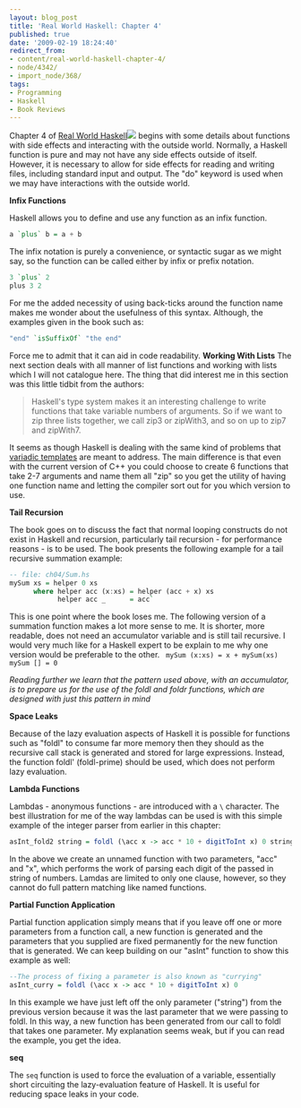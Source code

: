 ```yaml
---
layout: blog_post
title: 'Real World Haskell: Chapter 4'
published: true
date: '2009-02-19 18:24:40'
redirect_from:
- content/real-world-haskell-chapter-4/
- node/4342/
- import_node/368/
tags:
- Programming
- Haskell
- Book Reviews
---
```


Chapter 4 of [Real World Haskell](http://www.amazon.com/gp/product/0596514980?ie=UTF8&tag=empcra-20&linkCode=as2&camp=1789&creative=390957&creativeASIN=0596514980)![](http://www.assoc-amazon.com/e/ir?t=empcra-20&l=as2&o=1&a=0596514980) begins with some details about functions with side effects and interacting with the outside world. Normally, a Haskell function is pure and may not have any side effects outside of itself. However, it is necessary to allow for side effects for reading and writing files, including standard input and output. The "do" keyword is used when we may have interactions with the outside world. 

**Infix Functions**

Haskell allows you to define and use any function as an infix function. 

```haskell
a `plus` b = a + b
```

The infix notation is purely a convenience, or syntactic sugar as we might say, so the function can be called either by infix or prefix notation. 

```haskell
3 `plus` 2 
plus 3 2
```

For me the added necessity of using back-ticks around the function name makes me wonder about the usefulness of this syntax. Although, the examples given in the book such as: 

```haskell
"end" `isSuffixOf` "the end"
```

Force me to admit that it can aid in code readability. **Working With Lists** The next section deals with all manner of list functions and working with lists which I will not catalogue here. The thing that did interest me in this section was this little tidbit from the authors:

> Haskell's type system makes it an interesting challenge to write functions that take variable numbers of arguments. So if we want to zip three lists together, we call zip3 or zipWith3, and so on up to zip7 and zipWith7.

It seems as though Haskell is dealing with the same kind of problems that [variadic templates](http://en.wikipedia.org/wiki/C%2B%2B0x#Variadic_templates) are meant to address. The main difference is that even with the current version of C++ you could choose to create 6 functions that take 2-7 arguments and name them all "zip" so you get the utility of having one function name and letting the compiler sort out for you which version to use. 

**Tail Recursion**

The book goes on to discuss the fact that normal looping constructs do not exist in Haskell and recursion, particularly tail recursion - for performance reasons - is to be used. The book presents the following example for a tail recursive summation example: 

```haskell
-- file: ch04/Sum.hs 
mySum xs = helper 0 xs     
      where helper acc (x:xs) = helper (acc + x) xs           
            helper acc _      = acc`
```

This is one point where the book loses me. The following version of a summation function makes a lot more sense to me. It is shorter, more readable, does not need an accumulator variable and is still tail recursive. I would very much like for a Haskell expert to be explain to me why one version would be preferable to the other. ` mySum (x:xs) = x + mySum(xs) mySum [] = 0`

*Reading further we learn that the pattern used above, with an accumulator, is to prepare us for the use of the foldl and foldr functions, which are designed with just this pattern in mind*

**Space Leaks**

Because of the lazy evaluation aspects of Haskell it is possible for functions such as "foldl" to consume far more memory then they should as the recursive call stack is generated and stored for large expressions. Instead, the function foldl' (foldl-prime) should be used, which does not perform lazy evaluation. 

**Lambda Functions**

Lambdas - anonymous functions - are introduced with a `\` character. The best illustration for me of the way lambdas can be used is with this simple example of the integer parser from earlier in this chapter: 

```haskell
asInt_fold2 string = foldl (\acc x -> acc * 10 + digitToInt x) 0 string
```

In the above we create an unnamed function with two parameters, "acc" and "x", which performs the work of parsing each digit of the passed in string of numbers. Lamdas are limited to only one clause, however, so they cannot do full pattern matching like named functions.

**Partial Function Application**

Partial function application simply means that if you leave off one or more parameters from a function call, a new function is generated and the parameters that you supplied are fixed permanently for the new function that is generated. We can keep building on our "asInt" function to show this example as well: 

```haskell
--The process of fixing a parameter is also known as "currying" 
asInt_curry = foldl (\acc x -> acc * 10 + digitToInt x) 0
```

In this example we have just left off the only parameter ("string") from the previous version because it was the last parameter that we were passing to foldl. In this way, a new function has been generated from our call to foldl that takes one parameter. My explanation seems weak, but if you can read the example, you get the idea.

**seq**

The `seq` function is used to force the evaluation of a variable, essentially short circuiting the lazy-evaluation feature of Haskell. It is useful for reducing space leaks in your code.

